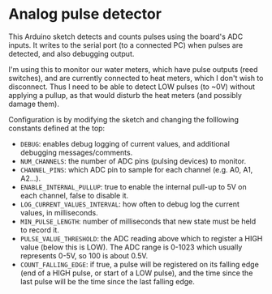 # Analog pulse detector

This Arduino sketch detects and counts pulses using the board's ADC inputs. It
writes to the serial port (to a connected PC) when pulses are detected, and also
debugging output.

I'm using this to monitor our water meters, which have pulse outputs (reed
switches), and are currently connected to heat meters, which I don't wish to
disconnect. Thus I need to be able to detect LOW pulses (to ~0V) without
applying a pullup, as that would disturb the heat meters (and possibly damage
them).

Configuration is by modifying the sketch and changing the folllowing constants
defined at the top:

* `DEBUG`: enables debug logging of current values, and additional debugging
  messages/comments.
* `NUM_CHANNELS`: the number of ADC pins (pulsing devices) to monitor.
* `CHANNEL_PINS`: which ADC pin to sample for each channel (e.g. A0, A1, A2...).
* `ENABLE_INTERNAL_PULLUP`: true to enable the internal pull-up to 5V on each
  channel, false to disable it.
* `LOG_CURRENT_VALUES_INTERVAL`: how often to debug log the current values, in
  milliseconds.
* `MIN_PULSE_LENGTH`: number of milliseconds that new state must be held to
  record it.
* `PULSE_VALUE_THRESHOLD`: the ADC reading above which to register a HIGH value
  (below this is LOW). The ADC range is 0-1023 which usually represents 0-5V, so
  100 is about 0.5V.
* `COUNT_FALLING_EDGE`: if true, a pulse will be registered on its falling edge
  (end of a HIGH pulse, or start of a LOW pulse), and the time since the last
  pulse will be the time since the last falling edge.
